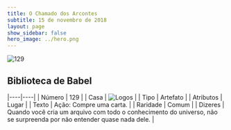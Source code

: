 ```yaml
---
title: O Chamado dos Arcontes
subtitle: 15 de novembro de 2018
layout: page
show_sidebar: false
hero_image: ../hero.png
---
```


![129](https://cdn.keyforgegame.com/media/card_front/pt/341_129_WR7JW9MF9F2R_pt.png)

## Biblioteca de Babel

|----|----|
| Número | 129 |
| Casa | ![Logos](https://archonarcana.com/images/thumb/c/ce/Logos.png/22px-Logos.png "Logos") |
| Tipo | Artefato |
| Atributos | Lugar |
| Texto | Ação: Compre uma carta. |
| Raridade | Comum |
| Dizeres | Quando você cria um arquivo com todo  o conhecimento do universo, não se surpreenda por não entender quase nada dele. |
